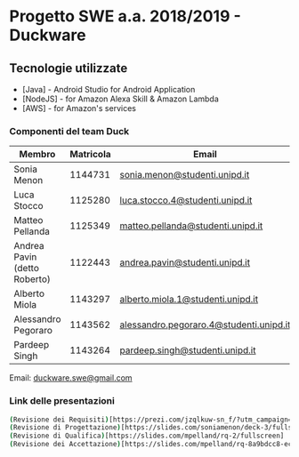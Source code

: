 
# Progetto SWE a.a. 2018/2019 - Duckware

## Tecnologie utilizzate

* [Java] - Android Studio for Android Application
* [NodeJS] - for Amazon Alexa Skill & Amazon Lambda
* [AWS] - for Amazon's services
 
### Componenti del team Duck 
| Membro | Matricola | Email |
|---------|-----------|-------|
Sonia Menon | 1144731 | sonia.menon@studenti.unipd.it
Luca Stocco  | 1125280 | luca.stocco.4@studenti.unipd.it
Matteo Pellanda | 1125349 | matteo.pellanda@studenti.unipd.it
Andrea Pavin (detto Roberto) | 1122443 | andrea.pavin@studenti.unipd.it
Alberto Miola | 1143297 | alberto.miola.1@studenti.unipd.it
Alessandro Pegoraro | 1143562 | alessandro.pegoraro.4@studenti.unipd.it
Pardeep Singh | 1143264 | pardeep.singh@studenti.unipd.it

Email: duckware.swe@gmail.com

### Link delle presentazioni 
```sh
(Revisione dei Requisiti)[https://prezi.com/jzqlkuw-sn_f/?utm_campaign=share&utm_medium=copy&rc=ex0share]
(Revisione di Progettazione)[https://slides.com/soniamenon/deck-3/fullscreen]
(Revisione di Qualifica)[https://slides.com/mpelland/rq-2/fullscreen]
(Revisione dei Accettazione)[https://slides.com/mpelland/rq-8a9bdcc8-ec12-4f8e-9f97-696ba6368677/fullscreen]
```